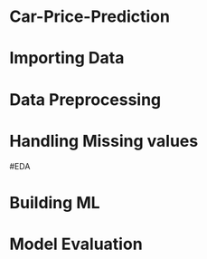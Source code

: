 # Car-Price-Prediction
# Importing Data 
# Data Preprocessing 
# Handling Missing values
#EDA
# Building ML
# Model Evaluation
